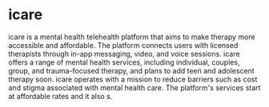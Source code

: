 # icare
icare is a mental health telehealth platform that aims to make therapy more accessible and affordable. The platform connects users with licensed therapists through in-app messaging, video, and voice sessions. icare offers a range of mental health services, including individual, couples, group, and trauma-focused therapy, and plans to add teen and adolescent therapy soon.
icare operates with a mission to reduce barriers such as cost and stigma associated with mental health care. The platform's services start at affordable rates and it also s. 

